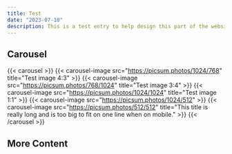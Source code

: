 ```yaml
---
title: Test
date: "2023-07-10"
description: This is a test entry to help design this part of the website.
---
```


## Carousel

{{< carousel >}}
    {{< carousel-image src="https://picsum.photos/1024/768" title="Test image 4:3" >}}
    {{< carousel-image src="https://picsum.photos/768/1024" title="Test image 3:4" >}}
    {{< carousel-image src="https://picsum.photos/1024/1024" title="Test image 1:1" >}}
    {{< carousel-image src="https://picsum.photos/1024/512" >}}
    {{< carousel-image src="https://picsum.photos/512/512" title="This title is really long and is too big to fit on one line when on mobile." >}}
{{< /carousel >}}

## More Content